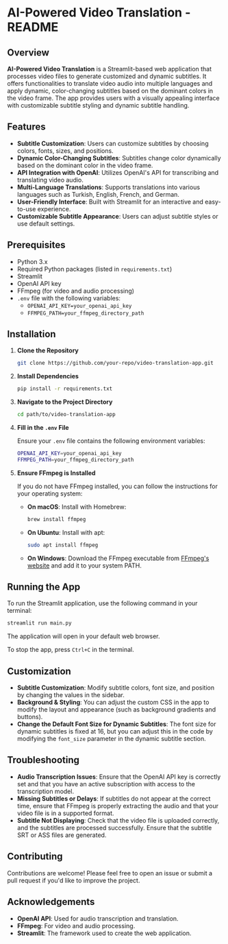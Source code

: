 # AI-Powered Video Translation - README

## Overview

**AI-Powered Video Translation** is a Streamlit-based web application that processes video files to generate customized and dynamic subtitles. It offers functionalities to translate video audio into multiple languages and apply dynamic, color-changing subtitles based on the dominant colors in the video frame. The app provides users with a visually appealing interface with customizable subtitle styling and dynamic subtitle handling.

## Features

- **Subtitle Customization**: Users can customize subtitles by choosing colors, fonts, sizes, and positions.
- **Dynamic Color-Changing Subtitles**: Subtitles change color dynamically based on the dominant color in the video frame.
- **API Integration with OpenAI**: Utilizes OpenAI's API for transcribing and translating video audio.
- **Multi-Language Translations**: Supports translations into various languages such as Turkish, English, French, and German.
- **User-Friendly Interface**: Built with Streamlit for an interactive and easy-to-use experience.
- **Customizable Subtitle Appearance**: Users can adjust subtitle styles or use default settings.

## Prerequisites

- Python 3.x
- Required Python packages (listed in `requirements.txt`)
- Streamlit
- OpenAI API key
- FFmpeg (for video and audio processing)
- `.env` file with the following variables:
  - `OPENAI_API_KEY=your_openai_api_key`
  - `FFMPEG_PATH=your_ffmpeg_directory_path`

## Installation

1. **Clone the Repository**

    ```bash
    git clone https://github.com/your-repo/video-translation-app.git
    ```

2. **Install Dependencies**

    ```bash
    pip install -r requirements.txt
    ```

3. **Navigate to the Project Directory**

    ```bash
    cd path/to/video-translation-app
    ```

4. **Fill in the `.env` File**

   Ensure your `.env` file contains the following environment variables:

    ```bash
    OPENAI_API_KEY=your_openai_api_key
    FFMPEG_PATH=your_ffmpeg_directory_path
    ```

5. **Ensure FFmpeg is Installed**

   If you do not have FFmpeg installed, you can follow the instructions for your operating system:

   - **On macOS**: Install with Homebrew:
     ```bash
     brew install ffmpeg
     ```

   - **On Ubuntu**: Install with apt:
     ```bash
     sudo apt install ffmpeg
     ```

   - **On Windows**: Download the FFmpeg executable from [FFmpeg's website](https://ffmpeg.org/download.html) and add it to your system PATH.

## Running the App

To run the Streamlit application, use the following command in your terminal:

```bash
streamlit run main.py
```
The application will open in your default web browser.

To stop the app, press `Ctrl+C` in the terminal.

## Customization

- **Subtitle Customization**: Modify subtitle colors, font size, and position by changing the values in the sidebar.
- **Background & Styling**: You can adjust the custom CSS in the app to modify the layout and appearance (such as background gradients and buttons).
- **Change the Default Font Size for Dynamic Subtitles**: The font size for dynamic subtitles is fixed at 16, but you can adjust this in the code by modifying the `font_size` parameter in the dynamic subtitle section.

## Troubleshooting

- **Audio Transcription Issues**: Ensure that the OpenAI API key is correctly set and that you have an active subscription with access to the transcription model.
- **Missing Subtitles or Delays**: If subtitles do not appear at the correct time, ensure that FFmpeg is properly extracting the audio and that your video file is in a supported format.
- **Subtitle Not Displaying**: Check that the video file is uploaded correctly, and the subtitles are processed successfully. Ensure that the subtitle SRT or ASS files are generated.

## Contributing

Contributions are welcome! Please feel free to open an issue or submit a pull request if you'd like to improve the project.

## Acknowledgements

- **OpenAI API**: Used for audio transcription and translation.
- **FFmpeg**: For video and audio processing.
- **Streamlit**: The framework used to create the web application.

